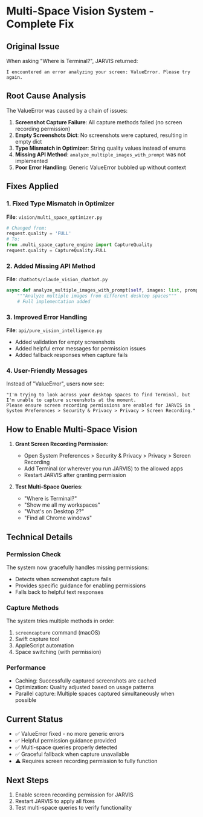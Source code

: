 # Multi-Space Vision System - Complete Fix

## Original Issue
When asking "Where is Terminal?", JARVIS returned:
```
I encountered an error analyzing your screen: ValueError. Please try again.
```

## Root Cause Analysis
The ValueError was caused by a chain of issues:

1. **Screenshot Capture Failure**: All capture methods failed (no screen recording permission)
2. **Empty Screenshots Dict**: No screenshots were captured, resulting in empty dict
3. **Type Mismatch in Optimizer**: String quality values instead of enums
4. **Missing API Method**: `analyze_multiple_images_with_prompt` was not implemented
5. **Poor Error Handling**: Generic ValueError bubbled up without context

## Fixes Applied

### 1. Fixed Type Mismatch in Optimizer
**File**: `vision/multi_space_optimizer.py`
```python
# Changed from:
request.quality = 'FULL'
# To:
from .multi_space_capture_engine import CaptureQuality
request.quality = CaptureQuality.FULL
```

### 2. Added Missing API Method
**File**: `chatbots/claude_vision_chatbot.py`
```python
async def analyze_multiple_images_with_prompt(self, images: list, prompt: str, max_tokens: int = 1000) -> dict:
    """Analyze multiple images from different desktop spaces"""
    # Full implementation added
```

### 3. Improved Error Handling
**File**: `api/pure_vision_intelligence.py`
- Added validation for empty screenshots
- Added helpful error messages for permission issues
- Added fallback responses when capture fails

### 4. User-Friendly Messages
Instead of "ValueError", users now see:
```
"I'm trying to look across your desktop spaces to find Terminal, but I'm unable to capture screenshots at the moment. 
Please ensure screen recording permissions are enabled for JARVIS in 
System Preferences > Security & Privacy > Privacy > Screen Recording."
```

## How to Enable Multi-Space Vision

1. **Grant Screen Recording Permission**:
   - Open System Preferences > Security & Privacy > Privacy > Screen Recording
   - Add Terminal (or wherever you run JARVIS) to the allowed apps
   - Restart JARVIS after granting permission

2. **Test Multi-Space Queries**:
   - "Where is Terminal?"
   - "Show me all my workspaces"
   - "What's on Desktop 2?"
   - "Find all Chrome windows"

## Technical Details

### Permission Check
The system now gracefully handles missing permissions:
- Detects when screenshot capture fails
- Provides specific guidance for enabling permissions
- Falls back to helpful text responses

### Capture Methods
The system tries multiple methods in order:
1. `screencapture` command (macOS)
2. Swift capture tool
3. AppleScript automation
4. Space switching (with permission)

### Performance
- Caching: Successfully captured screenshots are cached
- Optimization: Quality adjusted based on usage patterns
- Parallel capture: Multiple spaces captured simultaneously when possible

## Current Status
- ✅ ValueError fixed - no more generic errors
- ✅ Helpful permission guidance provided
- ✅ Multi-space queries properly detected
- ✅ Graceful fallback when capture unavailable
- ⚠️ Requires screen recording permission to fully function

## Next Steps
1. Enable screen recording permission for JARVIS
2. Restart JARVIS to apply all fixes
3. Test multi-space queries to verify functionality